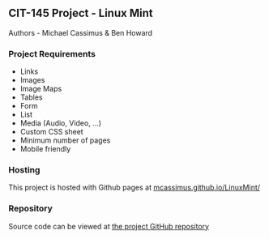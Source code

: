 ## CIT-145 Project - Linux Mint
Authors - Michael Cassimus & Ben Howard

### Project Requirements
- Links
- Images
- Image Maps
- Tables
- Form
- List
- Media (Audio, Video, ...)
- Custom CSS sheet
- Minimum number of pages
- Mobile friendly

### Hosting
This project is hosted with Github pages at
[mcassimus.github.io/LinuxMint/](https://mcassimus.github.io/LinuxMint/pages/index.html)


### Repository
Source code can be viewed at [the project GitHub repository](https://github.com/MCassimus/LinuxMint)